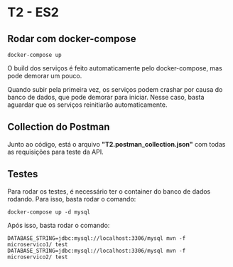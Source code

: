 # T2 - ES2

## Rodar com docker-compose
```
docker-compose up
```

O build dos serviços é feito automaticamente pelo docker-compose, mas pode demorar um pouco.

Quando subir pela primeira vez, os serviços podem crashar por causa do banco de dados, que pode demorar para iniciar. Nesse caso, basta aguardar que os serviços reinitiarão automaticamente.

## Collection do Postman

Junto ao código, está o arquivo __"T2.postman_collection.json"__ com todas as requisições para teste da API.


## Testes

Para rodar os testes, é necessário ter o container do banco de dados rodando. Para isso, basta rodar o comando:

```
docker-compose up -d mysql
```

Após isso, basta rodar o comando:

```
DATABASE_STRING=jdbc:mysql://localhost:3306/mysql mvn -f microservico1/ test
DATABASE_STRING=jdbc:mysql://localhost:3306/mysql mvn -f microservico2/ test
```